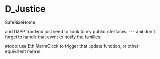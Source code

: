 # D_Justice
SafeRideHome

and DAPP frontend just need to hook to my public interfaces.
--- and don't forget to handle that event to notify the families.

#todo:
use Eth AlarmClock to trigger that update function, or other equivalent means. 
